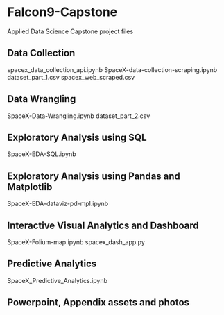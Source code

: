 # Falcon9-Capstone
Applied Data Science Capstone project files 


## Data Collection
spacex_data_collection_api.ipynb
SpaceX-data-collection-scraping.ipynb
dataset_part_1.csv
spacex_web_scraped.csv

## Data Wrangling
SpaceX-Data-Wrangling.ipynb
dataset_part_2.csv

## Exploratory Analysis using SQL
SpaceX-EDA-SQL.ipynb

## Exploratory Analysis using Pandas and Matplotlib
SpaceX-EDA-dataviz-pd-mpl.ipynb

## Interactive Visual Analytics and Dashboard
SpaceX-Folium-map.ipynb
spacex_dash_app.py

## Predictive Analytics
SpaceX_Predictive_Analytics.ipynb

## Powerpoint, Appendix assets and photos




